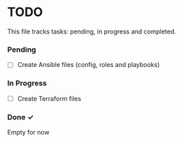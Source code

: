 # TODO

This file tracks tasks: pending, in progress and completed.

### Pending

- [ ] Create Ansible files (config, roles and playbooks)

### In Progress

- [ ] Create Terraform files

### Done ✓

Empty for now 